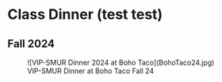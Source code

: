 # Class Dinner (test test)

## Fall 2024

<figure markdown="span">
  ![VIP-SMUR Dinner 2024 at Boho Taco](BohoTaco24.jpg)
  <figcaption>VIP-SMUR Dinner at Boho Taco Fall 24</figcaption>
</figure>
